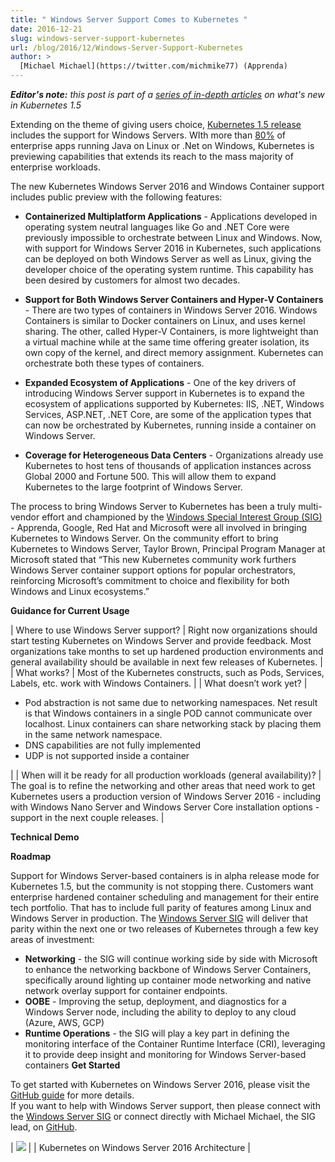 ```yaml
---
title: " Windows Server Support Comes to Kubernetes "
date: 2016-12-21
slug: windows-server-support-kubernetes
url: /blog/2016/12/Windows-Server-Support-Kubernetes
author: >
  [Michael Michael](https://twitter.com/michmike77) (Apprenda)
---
```

_**Editor's note:** this post is part of a [series of in-depth articles](/blog/2016/12/five-days-of-kubernetes-1-5/) on what's new in Kubernetes 1.5_

Extending on the theme of giving users choice, [Kubernetes 1.5 release](https://kubernetes.io/blog/2016/12/kubernetes-1-5-supporting-production-workloads/) includes the support for Windows Servers. WIth more than [80%](http://www.gartner.com/document/3446217) of enterprise apps running Java on Linux or .Net on Windows, Kubernetes is previewing capabilities that extends its reach to the mass majority of enterprise workloads.&nbsp;

The new Kubernetes Windows Server 2016 and Windows Container support includes public preview with the following features:  

- **Containerized Multiplatform Applications** - Applications developed in operating system neutral languages like Go and .NET Core were previously impossible to orchestrate between Linux and Windows. Now, with support for Windows Server 2016 in Kubernetes, such applications can be deployed on both Windows Server as well as Linux, giving the developer choice of the operating system runtime. This capability has been desired by customers for almost two decades.&nbsp;

- **Support for Both Windows Server Containers and Hyper-V Containers** - There are two types of containers in Windows Server 2016. Windows Containers is similar to Docker containers on Linux, and uses kernel sharing. The other, called Hyper-V Containers, is more lightweight than a virtual machine while at the same time offering greater isolation, its own copy of the kernel, and direct memory assignment. Kubernetes can orchestrate both these types of containers.&nbsp;

- **Expanded Ecosystem of Applications** - One of the key drivers of introducing Windows Server support in Kubernetes is to expand the ecosystem of applications supported by Kubernetes: IIS, .NET, Windows Services, ASP.NET, .NET Core, are some of the application types that can now be orchestrated by Kubernetes, running inside a container on Windows Server.

- **Coverage for Heterogeneous Data Centers** - Organizations already use Kubernetes to host tens of thousands of application instances across Global 2000 and Fortune 500. This will allow them to expand Kubernetes to the large footprint of Windows Server.&nbsp;

The process to bring Windows Server to Kubernetes has been a truly multi-vendor effort and championed by the [Windows Special Interest Group (SIG)](https://github.com/kubernetes/community/blob/master/sig-windows/README.md) - Apprenda, Google, Red Hat and Microsoft were all involved in bringing Kubernetes to Windows Server. On the community effort to bring Kubernetes to Windows Server, Taylor Brown, Principal Program Manager at Microsoft stated that “This new Kubernetes community work furthers Windows Server container support options for popular orchestrators, reinforcing Microsoft’s commitment to choice and flexibility for both Windows and Linux ecosystems.”  

**Guidance for Current Usage**  


|
Where to use Windows Server support?
 |
Right now organizations should start testing Kubernetes on Windows Server and provide feedback. Most organizations take months to set up hardened production environments and general availability should be available in next few releases of Kubernetes.
 |
|
What works?
 |
Most of the Kubernetes constructs, such as Pods, Services, Labels, etc. work with Windows Containers.
 |
|
What doesn’t work yet?
 |

- Pod abstraction is not same due to networking namespaces. Net result is that Windows containers in a single POD cannot communicate over localhost. Linux containers can share networking stack by placing them in the same network namespace.
- DNS capabilities are not fully implemented
- UDP is not supported inside a container

 |
|
When will it be ready for all production workloads (general availability)?
 |
The goal is to refine the networking and other areas that need work to get Kubernetes users a production version of Windows Server 2016 - including with Windows Nano Server and Windows Server Core installation options - support in the next couple releases.
 |


**Technical Demo**  




**Roadmap**  

Support for Windows Server-based containers is in alpha release mode for Kubernetes 1.5, but the community is not stopping there. Customers want enterprise hardened container scheduling and management for their entire tech portfolio. That has to include full parity of features among Linux and Windows Server in production. The [Windows Server SIG](https://github.com/kubernetes/community/blob/master/sig-windows/README.md) will deliver that parity within the next one or two releases of Kubernetes through a few key areas of investment:  

- **Networking** - the SIG will continue working side by side with Microsoft to enhance the networking backbone of Windows Server Containers, specifically around lighting up container mode networking and native network overlay support for container endpoints.&nbsp;
- **OOBE** - Improving the setup, deployment, and diagnostics for a Windows Server node, including the ability to deploy to any cloud (Azure, AWS, GCP)
- **Runtime Operations** - the SIG will play a key part in defining the monitoring interface of the Container Runtime Interface (CRI), leveraging it to provide deep insight and monitoring for Windows Server-based containers
**Get Started**  

To get started with Kubernetes on Windows Server 2016, please visit the [GitHub guide](/docs/getting-started-guides/windows/) for more details.  
If you want to help with Windows Server support, then please connect with the [Windows Server SIG](https://github.com/kubernetes/community/blob/master/sig-windows/README.md) or connect directly with Michael Michael, the SIG lead, on [GitHub](https://github.com/michmike).&nbsp;  






| ![](https://lh6.googleusercontent.com/1Lqqd5m0gHECz_yHvTas4eOOkFnB64h9j65Flrb5OHmIoaAZLUr64y2kukx5m7_QbBxnk_plxfxsQymhnO9UrcGGixDx_ZG7w0tJIzV_pnljLJLk3u3o8P1wJxNJiKbf0L077eYO) |
| Kubernetes on Windows Server 2016 Architecture |
